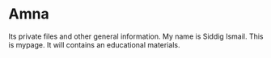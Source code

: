 # Amna
Its private files and other general information.
My name is Siddig Ismail. This is mypage. It will contains an educational materials. 
